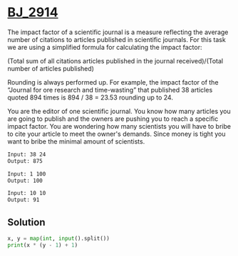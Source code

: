 # [BJ_2914](https://acmicpc.net/problem/2914)

The impact factor of a scientific journal is a measure reflecting the average number of citations to articles published in scientific journals.
For this task we are using a simplified formula for calculating the impact factor:

(Total sum of all citations articles published in the journal received)/(Total number of articles published)

Rounding is always performed up.
For example, the impact factor of the “Journal for ore research and time-wasting” that published 38 articles quoted 894 times is 894 / 38 = 23.53 rounding up to 24.

You are the editor of one scientific journal.
You know how many articles you are going to publish and the owners are pushing you to reach a specific impact factor.
You are wondering how many scientists you will have to bribe to cite your article to meet the owner's demands.
Since money is tight you want to bribe the minimal amount of scientists.

```txt
Input: 38 24
Output: 875

Input: 1 100
Output: 100

Input: 10 10
Output: 91
```

## Solution

```py
x, y = map(int, input().split())
print(x * (y - 1) + 1)
```
